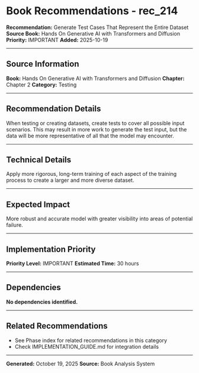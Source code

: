 # Book Recommendations - rec_214

**Recommendation:** Generate Test Cases That Represent the Entire Dataset
**Source Book:** Hands On Generative AI with Transformers and Diffusion
**Priority:** IMPORTANT
**Added:** 2025-10-19

---

## Source Information

**Book:** Hands On Generative AI with Transformers and Diffusion
**Chapter:** Chapter 2
**Category:** Testing

---

## Recommendation Details

When testing or creating datasets, create tests to cover all possible input scenarios. This may result in more work to generate the test input, but the data will be more representative of all that the model may encounter.

---

## Technical Details

Apply more rigorous, long-term training of each aspect of the training process to create a larger and more diverse dataset.

---

## Expected Impact

More robust and accurate model with greater visibility into areas of potential failure.

---

## Implementation Priority

**Priority Level:** IMPORTANT
**Estimated Time:** 30 hours

---

## Dependencies

**No dependencies identified.**

---

## Related Recommendations

- See Phase index for related recommendations in this category
- Check IMPLEMENTATION_GUIDE.md for integration details

---

**Generated:** October 19, 2025
**Source:** Book Analysis System
